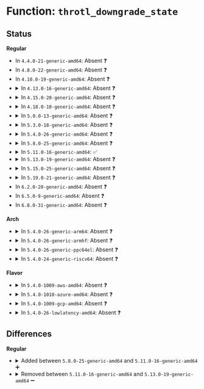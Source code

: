 # Function: <code>throtl_downgrade_state</code>

## Status
<b>Regular</b>
<ul>
<li>
In <code>4.4.0-21-generic-amd64</code>: Absent ❓
</li>
<li>
In <code>4.8.0-22-generic-amd64</code>: Absent ❓
</li>
<li>
In <code>4.10.0-19-generic-amd64</code>: Absent ❓
</li>
<li>
<details>
<summary>In <code>4.13.0-16-generic-amd64</code>: Absent ❓</summary>

```json
{
  "name": "throtl_downgrade_state",
  "collision_type": "Unique Static",
  "inline_type": "Selective",
  "funcs": [
    {
      "addr": 18446744071583342480,
      "name": "throtl_downgrade_state",
      "external": false,
      "loc": "block/blk-throttle.c:1924",
      "file": "block/blk-throttle.c",
      "inline": "not declared, inlined",
      "caller_inline": [],
      "caller_func": [
        "block/blk-throttle.c:blk_throtl_bio"
      ]
    }
  ],
  "symbols": [
    {
      "addr": 18446744071583342480,
      "name": "throtl_downgrade_state.constprop.26",
      "section": ".text",
      "bind": "STB_LOCAL",
      "size": 324
    }
  ]
}
```
</details>
</li>
<li>
<details>
<summary>In <code>4.15.0-20-generic-amd64</code>: Absent ❓</summary>

```json
{
  "name": "throtl_downgrade_state",
  "collision_type": "Unique Static",
  "inline_type": "Full",
  "funcs": [
    {
      "addr": 18446744071583532665,
      "name": "throtl_downgrade_state",
      "external": false,
      "loc": "block/blk-throttle.c:1922",
      "file": "block/blk-throttle.c",
      "inline": "not declared, inlined",
      "caller_inline": [
        "block/blk-throttle.c:blk_throtl_bio"
      ],
      "caller_func": []
    }
  ],
  "symbols": []
}
```
</details>
</li>
<li>
<details>
<summary>In <code>4.18.0-10-generic-amd64</code>: Absent ❓</summary>

```json
{
  "name": "throtl_downgrade_state",
  "collision_type": "Unique Static",
  "inline_type": "Full",
  "funcs": [
    {
      "addr": 18446744071583747393,
      "name": "throtl_downgrade_state",
      "external": false,
      "loc": "block/blk-throttle.c:1931",
      "file": "block/blk-throttle.c",
      "inline": "not declared, inlined",
      "caller_inline": [
        "block/blk-throttle.c:blk_throtl_bio"
      ],
      "caller_func": []
    }
  ],
  "symbols": []
}
```
</details>
</li>
<li>
<details>
<summary>In <code>5.0.0-13-generic-amd64</code>: Absent ❓</summary>

```json
{
  "name": "throtl_downgrade_state",
  "collision_type": "Unique Static",
  "inline_type": "Full",
  "funcs": [
    {
      "addr": 18446744071583854814,
      "name": "throtl_downgrade_state",
      "external": false,
      "loc": "block/blk-throttle.c:1917",
      "file": "block/blk-throttle.c",
      "inline": "not declared, inlined",
      "caller_inline": [
        "block/blk-throttle.c:blk_throtl_bio"
      ],
      "caller_func": []
    }
  ],
  "symbols": []
}
```
</details>
</li>
<li>
<details>
<summary>In <code>5.3.0-18-generic-amd64</code>: Absent ❓</summary>

```json
{
  "name": "throtl_downgrade_state",
  "collision_type": "Unique Static",
  "inline_type": "Full",
  "funcs": [
    {
      "addr": 18446744071584045380,
      "name": "throtl_downgrade_state",
      "external": false,
      "loc": "block/blk-throttle.c:1914",
      "file": "block/blk-throttle.c",
      "inline": "not declared, inlined",
      "caller_inline": [
        "block/blk-throttle.c:blk_throtl_bio"
      ],
      "caller_func": []
    }
  ],
  "symbols": []
}
```
</details>
</li>
<li>
<details>
<summary>In <code>5.4.0-26-generic-amd64</code>: Absent ❓</summary>

```json
{
  "name": "throtl_downgrade_state",
  "collision_type": "Unique Static",
  "inline_type": "Full",
  "funcs": [
    {
      "addr": 18446744071584149572,
      "name": "throtl_downgrade_state",
      "external": false,
      "loc": "block/blk-throttle.c:1916",
      "file": "block/blk-throttle.c",
      "inline": "not declared, inlined",
      "caller_inline": [
        "block/blk-throttle.c:blk_throtl_bio"
      ],
      "caller_func": []
    }
  ],
  "symbols": []
}
```
</details>
</li>
<li>
<details>
<summary>In <code>5.8.0-25-generic-amd64</code>: Absent ❓</summary>

```json
{
  "name": "throtl_downgrade_state",
  "collision_type": "Unique Static",
  "inline_type": "Selective",
  "funcs": [
    {
      "addr": 18446744071584536080,
      "name": "throtl_downgrade_state",
      "external": false,
      "loc": "block/blk-throttle.c:1960",
      "file": "block/blk-throttle.c",
      "inline": "not declared, inlined",
      "caller_inline": [],
      "caller_func": [
        "block/blk-throttle.c:throtl_downgrade_check"
      ]
    }
  ],
  "symbols": [
    {
      "addr": 18446744071584536080,
      "name": "throtl_downgrade_state.constprop.0",
      "section": ".text",
      "bind": "STB_LOCAL",
      "size": 237
    }
  ]
}
```
</details>
</li>
<li>
<details>
<summary>In <code>5.11.0-16-generic-amd64</code>: ✅</summary>

```c
void throtl_downgrade_state(struct throtl_data * td)
```

```json
{
  "name": "throtl_downgrade_state",
  "collision_type": "Unique Static",
  "inline_type": "No",
  "funcs": [
    {
      "addr": 18446744071584645760,
      "name": "throtl_downgrade_state",
      "external": false,
      "loc": "block/blk-throttle.c:1974",
      "file": "block/blk-throttle.c",
      "inline": "seen, unknown",
      "caller_inline": [],
      "caller_func": [
        "block/blk-throttle.c:throtl_downgrade_check"
      ]
    }
  ],
  "symbols": [
    {
      "addr": 18446744071584645760,
      "name": "throtl_downgrade_state",
      "section": ".text",
      "bind": "STB_LOCAL",
      "size": 266
    }
  ]
}
```
</details>
</li>
<li>
<details>
<summary>In <code>5.13.0-19-generic-amd64</code>: Absent ❓</summary>

```json
{
  "name": "throtl_downgrade_state",
  "collision_type": "Unique Static",
  "inline_type": "Full",
  "funcs": [
    {
      "addr": 18446744071584685875,
      "name": "throtl_downgrade_state",
      "external": false,
      "loc": "block/blk-throttle.c:1974",
      "file": "block/blk-throttle.c",
      "inline": "not declared, inlined",
      "caller_inline": [
        "block/blk-throttle.c:blk_throtl_bio"
      ],
      "caller_func": []
    }
  ],
  "symbols": []
}
```
</details>
</li>
<li>
<details>
<summary>In <code>5.15.0-25-generic-amd64</code>: Absent ❓</summary>

```json
{
  "name": "throtl_downgrade_state",
  "collision_type": "Unique Static",
  "inline_type": "Full",
  "funcs": [
    {
      "addr": 18446744071585097499,
      "name": "throtl_downgrade_state",
      "external": false,
      "loc": "block/blk-throttle.c:1985",
      "file": "block/blk-throttle.c",
      "inline": "not declared, inlined",
      "caller_inline": [
        "block/blk-throttle.c:throtl_downgrade_check"
      ],
      "caller_func": []
    }
  ],
  "symbols": []
}
```
</details>
</li>
<li>
<details>
<summary>In <code>5.19.0-21-generic-amd64</code>: Absent ❓</summary>

```json
{
  "name": "throtl_downgrade_state",
  "collision_type": "Unique Static",
  "inline_type": "Full",
  "funcs": [
    {
      "addr": 18446744071585824270,
      "name": "throtl_downgrade_state",
      "external": false,
      "loc": "block/blk-throttle.c:1886",
      "file": "block/blk-throttle.c",
      "inline": "not declared, inlined",
      "caller_inline": [
        "block/blk-throttle.c:throtl_downgrade_check"
      ],
      "caller_func": []
    }
  ],
  "symbols": []
}
```
</details>
</li>
<li>
In <code>6.2.0-20-generic-amd64</code>: Absent ❓
</li>
<li>
In <code>6.5.0-9-generic-amd64</code>: Absent ❓
</li>
<li>
In <code>6.8.0-31-generic-amd64</code>: Absent ❓
</li>
</ul>
<b>Arch</b>
<ul>
<li>
<details>
<summary>In <code>5.4.0-26-generic-arm64</code>: Absent ❓</summary>

```json
{
  "name": "throtl_downgrade_state",
  "collision_type": "Unique Static",
  "inline_type": "Full",
  "funcs": [
    {
      "addr": 18446603336496000076,
      "name": "throtl_downgrade_state",
      "external": false,
      "loc": "block/blk-throttle.c:1916",
      "file": "block/blk-throttle.c",
      "inline": "not declared, inlined",
      "caller_inline": [
        "block/blk-throttle.c:blk_throtl_bio"
      ],
      "caller_func": []
    }
  ],
  "symbols": []
}
```
</details>
</li>
<li>
<details>
<summary>In <code>5.4.0-26-generic-armhf</code>: Absent ❓</summary>

```json
{
  "name": "throtl_downgrade_state",
  "collision_type": "Unique Static",
  "inline_type": "Full",
  "funcs": [
    {
      "addr": 3229339392,
      "name": "throtl_downgrade_state",
      "external": false,
      "loc": "block/blk-throttle.c:1916",
      "file": "block/blk-throttle.c",
      "inline": "not declared, inlined",
      "caller_inline": [
        "block/blk-throttle.c:throtl_downgrade_check"
      ],
      "caller_func": []
    }
  ],
  "symbols": []
}
```
</details>
</li>
<li>
<details>
<summary>In <code>5.4.0-26-generic-ppc64el</code>: Absent ❓</summary>

```json
{
  "name": "throtl_downgrade_state",
  "collision_type": "Unique Static",
  "inline_type": "Full",
  "funcs": [
    {
      "addr": 13835058055290229380,
      "name": "throtl_downgrade_state",
      "external": false,
      "loc": "block/blk-throttle.c:1916",
      "file": "block/blk-throttle.c",
      "inline": "not declared, inlined",
      "caller_inline": [
        "block/blk-throttle.c:blk_throtl_bio"
      ],
      "caller_func": []
    }
  ],
  "symbols": []
}
```
</details>
</li>
<li>
<details>
<summary>In <code>5.4.0-24-generic-riscv64</code>: Absent ❓</summary>

```json
{
  "name": "throtl_downgrade_state",
  "collision_type": "Unique Static",
  "inline_type": "Full",
  "funcs": [
    {
      "addr": 18446743936275096084,
      "name": "throtl_downgrade_state",
      "external": false,
      "loc": "block/blk-throttle.c:1916",
      "file": "block/blk-throttle.c",
      "inline": "not declared, inlined",
      "caller_inline": [
        "block/blk-throttle.c:blk_throtl_bio"
      ],
      "caller_func": []
    }
  ],
  "symbols": []
}
```
</details>
</li>
</ul>
<b>Flavor</b>
<ul>
<li>
<details>
<summary>In <code>5.4.0-1009-aws-amd64</code>: Absent ❓</summary>

```json
{
  "name": "throtl_downgrade_state",
  "collision_type": "Unique Static",
  "inline_type": "Full",
  "funcs": [
    {
      "addr": 18446744071584118308,
      "name": "throtl_downgrade_state",
      "external": false,
      "loc": "block/blk-throttle.c:1916",
      "file": "block/blk-throttle.c",
      "inline": "not declared, inlined",
      "caller_inline": [
        "block/blk-throttle.c:blk_throtl_bio"
      ],
      "caller_func": []
    }
  ],
  "symbols": []
}
```
</details>
</li>
<li>
<details>
<summary>In <code>5.4.0-1010-azure-amd64</code>: Absent ❓</summary>

```json
{
  "name": "throtl_downgrade_state",
  "collision_type": "Unique Static",
  "inline_type": "Full",
  "funcs": [
    {
      "addr": 18446744071584053982,
      "name": "throtl_downgrade_state",
      "external": false,
      "loc": "block/blk-throttle.c:1916",
      "file": "block/blk-throttle.c",
      "inline": "not declared, inlined",
      "caller_inline": [
        "block/blk-throttle.c:blk_throtl_bio"
      ],
      "caller_func": []
    }
  ],
  "symbols": []
}
```
</details>
</li>
<li>
<details>
<summary>In <code>5.4.0-1009-gcp-amd64</code>: Absent ❓</summary>

```json
{
  "name": "throtl_downgrade_state",
  "collision_type": "Unique Static",
  "inline_type": "Full",
  "funcs": [
    {
      "addr": 18446744071584102068,
      "name": "throtl_downgrade_state",
      "external": false,
      "loc": "block/blk-throttle.c:1916",
      "file": "block/blk-throttle.c",
      "inline": "not declared, inlined",
      "caller_inline": [
        "block/blk-throttle.c:blk_throtl_bio"
      ],
      "caller_func": []
    }
  ],
  "symbols": []
}
```
</details>
</li>
<li>
<details>
<summary>In <code>5.4.0-26-lowlatency-amd64</code>: Absent ❓</summary>

```json
{
  "name": "throtl_downgrade_state",
  "collision_type": "Unique Static",
  "inline_type": "Full",
  "funcs": [
    {
      "addr": 18446744071584205706,
      "name": "throtl_downgrade_state",
      "external": false,
      "loc": "block/blk-throttle.c:1916",
      "file": "block/blk-throttle.c",
      "inline": "not declared, inlined",
      "caller_inline": [
        "block/blk-throttle.c:blk_throtl_bio"
      ],
      "caller_func": []
    }
  ],
  "symbols": []
}
```
</details>
</li>
</ul>

## Differences
<b>Regular</b>
<ul>
<li>
<details>
<summary>Added between <code>5.8.0-25-generic-amd64</code> and <code>5.11.0-16-generic-amd64</code> ➕</summary>

```c
void throtl_downgrade_state(struct throtl_data * td)
```
</details>
</li>
<li>
<details>
<summary>Removed between <code>5.11.0-16-generic-amd64</code> and <code>5.13.0-19-generic-amd64</code> ➖</summary>

```c
void throtl_downgrade_state(struct throtl_data * td)
```
</details>
</li>
</ul>
